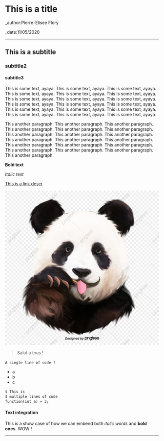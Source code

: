 # This is a title

_author:Pierre-Elisee Flory

_date:11/05/2020

___

## This is a subtitle

### subtitle2

#### subtitle3

This is some text, ayaya. This is some text, ayaya. This is some text, ayaya. This is some text, ayaya. This is some text, ayaya. This is some text, ayaya. This is some text, ayaya. This is some text, ayaya. This is some text, ayaya. This is some text, ayaya. This is some text, ayaya. This is some text, ayaya. This is some text, ayaya. This is some text, ayaya. This is some text, ayaya. This is some text, ayaya. This is some text, ayaya. This is some text, ayaya.

This another paragraph. This another paragraph. This another paragraph. This another paragraph. This another paragraph. This another paragraph. This another paragraph. This another paragraph. This another paragraph. This another paragraph. This another paragraph. This another paragraph. This another paragraph. This another paragraph. This another paragraph. This another paragraph. This another paragraph. This another paragraph. This another paragraph. 

**Bold text**

*Italic text*

[This is a link descr](https://this.is.a.url)

![My image](panda.jpg)

> Salut a tous !

`A single line of code !`

* a
* b
* c

```
$ This is
$ multiple lines of code
function(int a) = 3;
```

#### Text integration

This is a show case of how we can embend both *italic words* and **bold ones**. WOW !

---